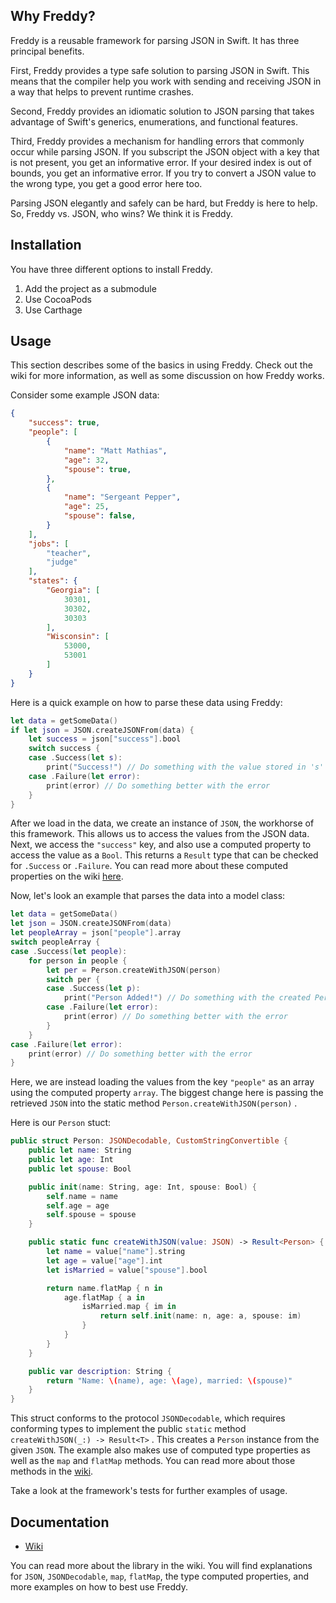 ## Why Freddy?

Freddy is a reusable framework for parsing JSON in Swift. It has three principal benefits.

First, Freddy provides a type safe solution to parsing JSON in Swift. This means that the compiler help you work with sending and receiving JSON in a way that helps to prevent runtime crashes.

Second, Freddy provides an idiomatic solution to JSON parsing that takes advantage of Swift's generics, enumerations, and functional features. 

Third, Freddy provides a mechanism for handling errors that commonly occur while parsing JSON.  If you subscript the JSON object with a key that is not present, you get an informative error.  If your desired index is out of bounds, you get an informative error.  If you try to convert a JSON value to the wrong type, you get a good error here too.

Parsing JSON elegantly and safely can be hard, but Freddy is here to help.  So, Freddy vs. JSON, who wins?  We think it is Freddy.

## Installation

You have three different options to install Freddy.

1. Add the project as a submodule
2. Use CocoaPods
3. Use Carthage

## Usage

This section describes some of the basics in using Freddy.  Check out the wiki for more information, as well as some discussion on how Freddy works.

Consider some example JSON data:

```json
{
    "success": true,
    "people": [
        {
            "name": "Matt Mathias",
            "age": 32,
            "spouse": true,
        },
        {
            "name": "Sergeant Pepper",
            "age": 25,
            "spouse": false,
        }
    ],
    "jobs": [
        "teacher",
        "judge"
    ],
    "states": {
        "Georgia": [
            30301,
            30302,
            30303
        ],
        "Wisconsin": [
            53000,
            53001
        ]
    }
}
```
Here is a quick example on how to parse these data using Freddy:

```swift
let data = getSomeData()
if let json = JSON.createJSONFrom(data) {
    let success = json["success"].bool
    switch success {
    case .Success(let s):
        print("Success!") // Do something with the value stored in 's'
    case .Failure(let error):
        print(error) // Do something better with the error
    }
}
```

After we load in the data, we create an instance of `JSON`, the workhorse of this framework. This allows us to access the values from the JSON data. Next, we access the `"success"` key, and also use a computed property to access the value as a `Bool`. This returns a `Result` type that can be checked for `.Success` or `.Failure`. You can read more about these computed properties on the wiki [here](https://github.com/bignerdranch/Freddy/wiki/Computed-Properties).

Now, let's look an example that parses the data into a model class:

```swift
let data = getSomeData()
let json = JSON.createJSONFrom(data)
let peopleArray = json["people"].array
switch peopleArray {
case .Success(let people):
    for person in people {
        let per = Person.createWithJSON(person)
        switch per {
        case .Success(let p):
            print("Person Added!") // Do something with the created Person 'p'
        case .Failure(let error):
            print(error) // Do something better with the error
        }
    }
case .Failure(let error):
    print(error) // Do something better with the error
}
```

Here, we are instead loading the values from the key `"people"` as an array using the computed property `array`. The biggest change here is passing the retrieved `JSON` into the static method `Person.createWithJSON(person)` .

Here is our `Person` stuct:
```swift
public struct Person: JSONDecodable, CustomStringConvertible {
    public let name: String
    public let age: Int
    public let spouse: Bool

    public init(name: String, age: Int, spouse: Bool) {
        self.name = name
        self.age = age
        self.spouse = spouse
    }

    public static func createWithJSON(value: JSON) -> Result<Person> {
        let name = value["name"].string
        let age = value["age"].int
        let isMarried = value["spouse"].bool

        return name.flatMap { n in
            age.flatMap { a in
                isMarried.map { im in
                    return self.init(name: n, age: a, spouse: im)
                }
            }
        }
    }

    public var description: String {
        return "Name: \(name), age: \(age), married: \(spouse)"
    }
}
```

This struct conforms to the protocol `JSONDecodable`, which requires conforming types to implement the public `static` method `createWithJSON(_:) -> Result<T>` . This creates a `Person` instance from the given `JSON`. The example also makes use of computed type properties as well as the `map` and `flatMap` methods. You can read more about those methods in the [wiki](https://github.com/bignerdranch/Freddy/wiki/Methods-in-Result).

Take a look at the framework's tests for further examples of usage.

## Documentation

- [Wiki](https://github.com/bignerdranch/Freddys/wiki)

You can read more about the library in the wiki. You will find explanations for `JSON`, `JSONDecodable`, `map`, `flatMap`, the type computed properties, and more examples on how to best use Freddy.

